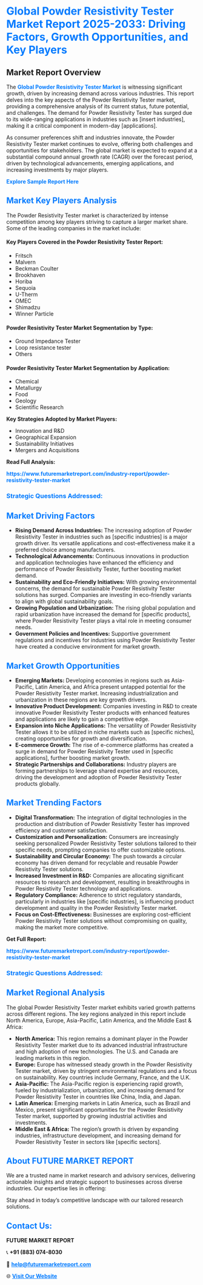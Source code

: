 <h1 style="color: #007BFF;">Global Powder Resistivity Tester Market Report 2025-2033: Driving Factors, Growth Opportunities, and Key Players</h1>

<section id="overview">
<h2>Market Report Overview</h2>
<p>The <a href="https://www.futuremarketreport.com/industry-report/powder-resistivity-tester-market" style="color: #007BFF; text-decoration: none;"><strong>Global Powder Resistivity Tester Market</strong></a> is witnessing significant growth, driven by increasing demand across various industries. This report delves into the key aspects of the Powder Resistivity Tester market, providing a comprehensive analysis of its current status, future potential, and challenges. The demand for Powder Resistivity Tester has surged due to its wide-ranging applications in industries such as [insert industries], making it a critical component in modern-day [applications].</p>
<p>As consumer preferences shift and industries innovate, the Powder Resistivity Tester market continues to evolve, offering both challenges and opportunities for stakeholders. The global market is expected to expand at a substantial compound annual growth rate (CAGR) over the forecast period, driven by technological advancements, emerging applications, and increasing investments by major players.</p>
</section>

<section id="overview">
<p><a href="https://www.futuremarketreport.com/request-sample/reportId=106093" style="color: #007BFF; text-decoration: none;"><strong>Explore Sample Report Here</strong></a></p>
</section>

<section id="key-players">
<h2 style="color: #007BFF;">Market Key Players Analysis</h2>
<p>The Powder Resistivity Tester market is characterized by intense competition among key players striving to capture a larger market share. Some of the leading companies in the market include:</p>
<h4>Key Players Covered in the Powder Resistivity Tester Report:</h4>
<ul><li>Fritsch</li><li>Malvern</li><li>Beckman Coulter</li><li>Brookhaven</li><li>Horiba</li><li>Sequoia</li><li>U-Therm</li><li>OMEC</li><li>Shimadzu</li><li>Winner Particle</li></ul>
<h4>Powder Resistivity Tester Market Segmentation by Type:</h4>
<ul><li>Ground Impedance Tester</li><li>Loop resistance tester</li><li>Others</li></ul>

<h4>Powder Resistivity Tester Market Segmentation by Application:</h4>
<ul><li>Chemical</li><li>Metallurgy</li><li>Food</li><li>Geology</li><li>Scientific Research</li></ul>
<p><strong>Key Strategies Adopted by Market Players:</strong></p>
<ul>
<li>Innovation and R&D</li>
<li>Geographical Expansion</li>
<li>Sustainability Initiatives</li>
<li>Mergers and Acquisitions</li>
</ul>
</section>

<section>
<p><strong>Read Full Analysis: </strong></p><a href="https://www.futuremarketreport.com/industry-report/powder-resistivity-tester-market" style="color: #007BFF; text-decoration: none;"><strong>https://www.futuremarketreport.com/industry-report/powder-resistivity-tester-market</strong></a>
<h3 style="color: #007BFF;">Strategic Questions Addressed:</h3>
</section>

<section id="driving-factors">
<h2 style="color: #007BFF;">Market Driving Factors</h2>
<ul>
<li><strong>Rising Demand Across Industries:</strong> The increasing adoption of Powder Resistivity Tester in industries such as [specific industries] is a major growth driver. Its versatile applications and cost-effectiveness make it a preferred choice among manufacturers.</li>
<li><strong>Technological Advancements:</strong> Continuous innovations in production and application technologies have enhanced the efficiency and performance of Powder Resistivity Tester, further boosting market demand.</li>
<li><strong>Sustainability and Eco-Friendly Initiatives:</strong> With growing environmental concerns, the demand for sustainable Powder Resistivity Tester solutions has surged. Companies are investing in eco-friendly variants to align with global sustainability goals.</li>
<li><strong>Growing Population and Urbanization:</strong> The rising global population and rapid urbanization have increased the demand for [specific products], where Powder Resistivity Tester plays a vital role in meeting consumer needs.</li>
<li><strong>Government Policies and Incentives:</strong> Supportive government regulations and incentives for industries using Powder Resistivity Tester have created a conducive environment for market growth.</li>
</ul>
</section>

<section id="growth-opportunities">
<h2 style="color: #007BFF;">Market Growth Opportunities</h2>
<ul>
<li><strong>Emerging Markets:</strong> Developing economies in regions such as Asia-Pacific, Latin America, and Africa present untapped potential for the Powder Resistivity Tester market. Increasing industrialization and urbanization in these regions are key growth drivers.</li>
<li><strong>Innovative Product Development:</strong> Companies investing in R&D to create innovative Powder Resistivity Tester products with enhanced features and applications are likely to gain a competitive edge.</li>
<li><strong>Expansion into Niche Applications:</strong> The versatility of Powder Resistivity Tester allows it to be utilized in niche markets such as [specific niches], creating opportunities for growth and diversification.</li>
<li><strong>E-commerce Growth:</strong> The rise of e-commerce platforms has created a surge in demand for Powder Resistivity Tester used in [specific applications], further boosting market growth.</li>
<li><strong>Strategic Partnerships and Collaborations:</strong> Industry players are forming partnerships to leverage shared expertise and resources, driving the development and adoption of Powder Resistivity Tester products globally.</li>
</ul>
</section>

<section id="trending-factors">
<h2 style="color: #007BFF;">Market Trending Factors</h2>
<ul>
<li><strong>Digital Transformation:</strong> The integration of digital technologies in the production and distribution of Powder Resistivity Tester has improved efficiency and customer satisfaction.</li>
<li><strong>Customization and Personalization:</strong> Consumers are increasingly seeking personalized Powder Resistivity Tester solutions tailored to their specific needs, prompting companies to offer customizable options.</li>
<li><strong>Sustainability and Circular Economy:</strong> The push towards a circular economy has driven demand for recyclable and reusable Powder Resistivity Tester solutions.</li>
<li><strong>Increased Investment in R&D:</strong> Companies are allocating significant resources to research and development, resulting in breakthroughs in Powder Resistivity Tester technology and applications.</li>
<li><strong>Regulatory Compliance:</strong> Adherence to strict regulatory standards, particularly in industries like [specific industries], is influencing product development and quality in the Powder Resistivity Tester market.</li>
<li><strong>Focus on Cost-Effectiveness:</strong> Businesses are exploring cost-efficient Powder Resistivity Tester solutions without compromising on quality, making the market more competitive.</li>
</ul>
</section>

<section>
<p><strong>Get Full Report: </strong></p><a href="https://www.futuremarketreport.com/industry-report/powder-resistivity-tester-market" style="color: #007BFF; text-decoration: none;"><strong>https://www.futuremarketreport.com/industry-report/powder-resistivity-tester-market</strong></a>
<h3 style="color: #007BFF;">Strategic Questions Addressed:</h3>
</section>


<section id="regional-analysis">
<h2 style="color: #007BFF;">Market Regional Analysis</h2>
<p>The global Powder Resistivity Tester market exhibits varied growth patterns across different regions. The key regions analyzed in this report include North America, Europe, Asia-Pacific, Latin America, and the Middle East & Africa:</p>
<ul>
<li><strong>North America:</strong> This region remains a dominant player in the Powder Resistivity Tester market due to its advanced industrial infrastructure and high adoption of new technologies. The U.S. and Canada are leading markets in this region.</li>
<li><strong>Europe:</strong> Europe has witnessed steady growth in the Powder Resistivity Tester market, driven by stringent environmental regulations and a focus on sustainability. Key countries include Germany, France, and the U.K.</li>
<li><strong>Asia-Pacific:</strong> The Asia-Pacific region is experiencing rapid growth, fueled by industrialization, urbanization, and increasing demand for Powder Resistivity Tester in countries like China, India, and Japan.</li>
<li><strong>Latin America:</strong> Emerging markets in Latin America, such as Brazil and Mexico, present significant opportunities for the Powder Resistivity Tester market, supported by growing industrial activities and investments.</li>
<li><strong>Middle East & Africa:</strong> The region’s growth is driven by expanding industries, infrastructure development, and increasing demand for Powder Resistivity Tester in sectors like [specific sectors].</li>
</ul>
</section>

<footer>
<h2 style="color: #007BFF;">About FUTURE MARKET REPORT</h2>
<p>We are a trusted name in market research and advisory services, delivering actionable insights and strategic support to businesses across diverse industries. Our expertise lies in offering:</p>

<p>Stay ahead in today’s competitive landscape with our tailored research solutions.</p>

<h2 style="color: #007BFF;">Contact Us:</h2>
<p><strong>FUTURE MARKET REPORT</strong></p>
<p>📞 <strong>+91 (883) 074-8030</strong></p>
<p>📧 <strong><a href="mailto:help@futuremarketreport.com" style="color: #007BFF;">help@futuremarketreport.com</a></strong></p>
<p>🌐 <strong><a href="https://www.futuremarketreport.com/" style="color: #007BFF;">Visit Our Website</a></strong></p>
</footer>